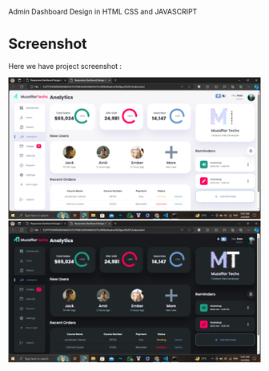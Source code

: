 Admin Dashboard Design in HTML CSS and JAVASCRIPT

# Screenshot
Here we have project screenshot :

![screenshot1](screenshot1.png)
![screenshot2](screenshot2.png)
